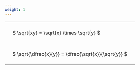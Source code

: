 ```yaml
---
weight: 1
---
```


<style type="text/css">
#T_4c30b th.col_heading {
  text-align: left;
  font-size: 1em;
}
#T_4c30b td {
  text-align: left;
  font-size: 1em;
  padding: 1.5em;
}
</style>
<table id="T_4c30b">
  <thead>
  </thead>
  <tbody>
    <tr>
      <td id="T_4c30b_row0_col0" class="data row0 col0" >$ \sqrt{xy} = \sqrt{x} \times \sqrt{y} $</td>
    </tr>
    <tr>
      <td id="T_4c30b_row1_col0" class="data row1 col0" >$ \sqrt{\dfrac{x}{y}} = \dfrac{\sqrt{x}}{\sqrt{y}} $</td>
    </tr>
  </tbody>
</table>
